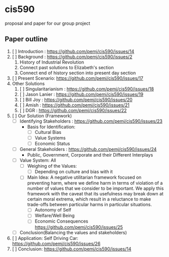 # cis590
proposal and paper for our group project

## Paper outline
1. [ ] Introduction : https://github.com/pemj/cis590/issues/14 
2. [ ] Background : https://github.com/pemj/cis590/issues/2 
   1. History of Industrial Revolution
   2. Connect past solutions to Elizabeth's section
   3. Connect end of history section into present day section
3. [ ] Present Scenario: https://github.com/pemj/cis590/issues/17
4. Other Solutions
   1. [ ] Singularitarianism : https://github.com/pemj/cis590/issues/18
   2. [ ] Jason Lanier : https://github.com/pemj/cis590/issues/19
   3. [ ] Bill Joy : https://github.com/pemj/cis590/issues/20
   4. [ ] Amish : https://github.com/pemj/cis590/issues/21
   2. [ ] DGR : https://github.com/pemj/cis590/issues/22
5. [ ] Our Solution (Framework)
    - [ ] Identifying Stakeholders : https://github.com/pemj/cis590/issues/23
        - Basis for Identification:
            - [ ] Cultural Bias
            - [ ] Value Systems
            - [ ] Economic Status
    - [ ] General Stakeholders : https://github.com/pemj/cis590/issues/24
        -  Public, Government, Corporate and their Different Interplays
    - [ ] Value System: All
        - [ ] Weighing of the Values:
            - [ ] Depending on culture and bias with it
        - [ ] Main Idea: A negative utilitarian framework focused on 
	preventing harm, where we define harm in terms of violation
	of a number of values that we consider to be important.  We
	apply this framework with the caveat that its usefulness may
	break down at certain moral extrema, which result in a
	reluctance to make trade-offs between particular harms in
	particular situations.
            - [ ] Autonomy of Self
            - [ ] Welfare/Well Being
            - [ ] Economic Consequences https://github.com/pemj/cis590/issues/25
    - [ ] Conclusion(Balancing the values and stakeholders)
6. [ ] Application: Self Driving Car: https://github.com/pemj/cis590/issues/26
7. [ ] Conclusion: https://github.com/pemj/cis590/issues/14